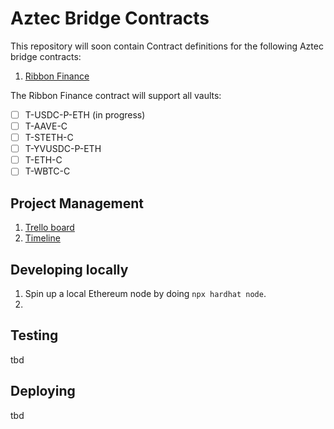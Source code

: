 # Aztec Bridge Contracts

This repository will soon contain Contract definitions for the following Aztec bridge contracts:

1. [Ribbon Finance](https://app.ribbon.finance/)

The Ribbon Finance contract will support all vaults:

- [ ] T-USDC-P-ETH (in progress)
- [ ] T-AAVE-C
- [ ] T-STETH-C 
- [ ] T-YVUSDC-P-ETH
- [ ] T-ETH-C
- [ ] T-WBTC-C 

## Project Management

1. [Trello board](https://trello.com/b/e2Ea7O8r/aztec-bridge-contracts)
2. [Timeline](https://docs.google.com/spreadsheets/d/1ozAdOdnwEVIBtU6AvkBCu58BDhdkSHD2OdxCBado0ec/edit?usp=sharing)

## Developing locally

1. Spin up a local Ethereum node by doing `npx hardhat node`.
2. 

## Testing 

tbd

## Deploying

tbd
